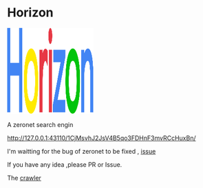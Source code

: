 # Horizon


<img width=200 height=200 src="logo.svg" >

A zeronet search engin

http://127.0.0.1:43110/1CjMsvhJ2JsV4B5qo3FDHnF3mvRCcHuxBn/

I'm waitting for the bug of zeronet to be fixed , [issue](https://github.com/HelloZeroNet/ZeroNet/issues/1546)


If you have any idea ,please PR or Issue. 


The [crawler](https://github.com/blurHY/ZeronetSpider)
